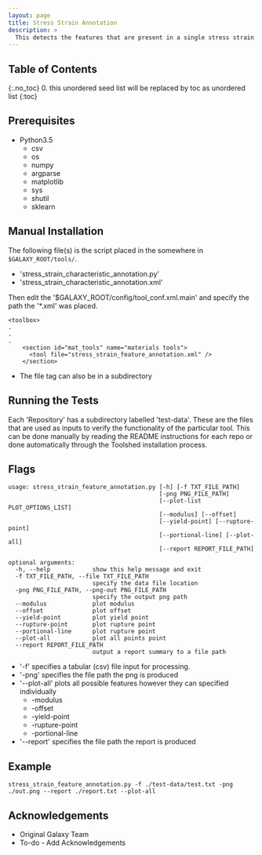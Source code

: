 ```yaml
---
layout: page
title: Stress Strain Annotation 
description: >
  This detects the features that are present in a single stress strain curve and annotates the document.
---
```


## Table of Contents
{:.no_toc}
0. this unordered seed list will be replaced by toc as unordered list
{:toc}

## Prerequisites
* Python3.5
	* csv
	* os
	* numpy
	* argparse
	* matplotlib
	* sys
	* shutil
	* sklearn 



## Manual Installation 
The following file(s) is the script placed in the somewhere in `$GALAXY_ROOT/tools/`.
* 'stress_strain_characteristic_annotation.py'
* 'stress_strain_characteristic_annotation.xml'
	
Then edit the '$GALAXY_ROOT/config/tool_conf.xml.main' and specify the path the '*.xml' was placed.

~~~
<toolbox>
.
.
.
    <section id="mat_tools" name="materials tools">
      <tool file="stress_strain_feature_annotation.xml" />
    </section>
~~~

* The file tag can also be in a subdirectory

## Running the Tests
Each 'Repository' has a subdirectory labelled 'test-data'. These are the files that are used as inputs to verify the functionality of the particular tool. This can be done manually by reading the README instructions for each repo or done automatically through the Toolshed installation process.


## Flags

~~~
usage: stress_strain_feature_annotation.py [-h] [-f TXT_FILE_PATH]
                                           [-png PNG_FILE_PATH]
                                           [--plot-list PLOT_OPTIONS_LIST]
                                           [--modulus] [--offset]
                                           [--yield-point] [--rupture-point]
                                           [--portional-line] [--plot-all]
                                           [--report REPORT_FILE_PATH]

optional arguments:
  -h, --help            show this help message and exit
  -f TXT_FILE_PATH, --file TXT_FILE_PATH
                        specify the data file location
  -png PNG_FILE_PATH, --png-out PNG_FILE_PATH
                        specify the output png path
  --modulus             plot modulus
  --offset              plot offset
  --yield-point         plot yield point
  --rupture-point       plot rupture point
  --portional-line      plot rupture point
  --plot-all            plot all points point
  --report REPORT_FILE_PATH
                        output a report summary to a file path
~~~

* '-f' specifies a tabular (csv) file input for processing.
* '-png' specifies the file path the png is produced
* '--plot-all' plots all possible features however they can specified individually
	* -modulus
	* -offset
	* -yield-point
	* -rupture-point
	* -portional-line
* '--report' specifies the file path the report is produced



## Example

~~~
stress_strain_feature_annotation.py -f ./test-data/test.txt -png ./out.png --report ./report.txt --plot-all
~~~

## Acknowledgements 
* Original Galaxy Team
* To-do - Add Acknowledgements 
